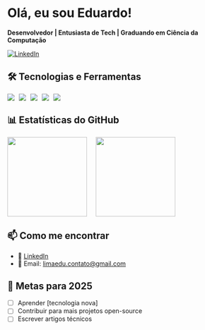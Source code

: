 # Olá, eu sou Eduardo! 

**Desenvolvedor | Entusiasta de Tech | Graduando em Ciência da Computação**

[![LinkedIn](https://img.shields.io/badge/LinkedIn-0077B5?style=for-the-badge&logo=linkedin&logoColor=white)](https://www.linkedin.com/in/eduardomoreiralima/)

## 🛠️ Tecnologias e Ferramentas

<div style="display: flex; gap: 10px; flex-wrap: wrap;">
  <img src="https://img.shields.io/badge/Python-3776AB?style=for-the-badge&logo=python&logoColor=white" />
  <img src="https://img.shields.io/badge/HTML5-E34F26?style=for-the-badge&logo=html5&logoColor=white" />
  <img src="https://img.shields.io/badge/CSS3-1572B6?style=for-the-badge&logo=css3&logoColor=white" />
  <img src="https://img.shields.io/badge/Git-F05032?style=for-the-badge&logo=git&logoColor=white" />
  <img src="https://img.shields.io/badge/Linux-FCC624?style=for-the-badge&logo=linux&logoColor=black" />
</div>

## 📊 Estatísticas do GitHub

<div style="display: flex; gap: 20px;">
  <img height="180em" src="https://github-readme-stats.vercel.app/api?username=Dudxszzz&show_icons=true&theme=dracula&include_all_commits=true&count_private=true" />
  <img height="180em" src="https://github-readme-stats.vercel.app/api/top-langs/?username=Dudxszzz&layout=compact&langs_count=7&theme=dracula" />
</div>

## 📫 Como me encontrar

- 💼 [LinkedIn](https://www.linkedin.com/in/eduardomoreiralima/)
- 📧 Email: limaedu.contato@gmail.com

## 🎯 Metas para 2025

- [ ] Aprender [tecnologia nova]
- [ ] Contribuir para mais projetos open-source
- [ ] Escrever artigos técnicos

